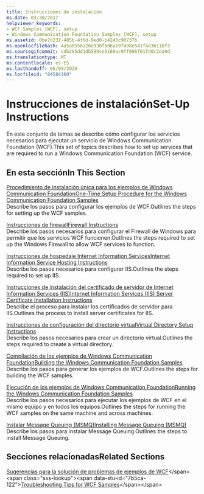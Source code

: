 ```yaml
---
title: Instrucciones de instalación
ms.date: 03/30/2017
helpviewer_keywords:
- WCF Samples [WCF], setup
- Windows Communication Foundation Samples [WCF], setup
ms.assetid: 0be7d232-485b-4f6d-9ed0-b4243c907376
ms.openlocfilehash: 4a5a0558a26e938fb06a19f498e541f4d3611bf3
ms.sourcegitcommit: cdb295dd1db589ce5169ac9ff096f01fd0c2da9d
ms.translationtype: MT
ms.contentlocale: es-ES
ms.lasthandoff: 06/09/2020
ms.locfileid: "84584160"
---
```

# <a name="set-up-instructions"></a><span data-ttu-id="7b5ca-102">Instrucciones de instalación</span><span class="sxs-lookup"><span data-stu-id="7b5ca-102">Set-Up Instructions</span></span>
<span data-ttu-id="7b5ca-103">En este conjunto de temas se describe cómo configurar los servicios necesarios para ejecutar un servicio de Windows Communication Foundation (WCF).</span><span class="sxs-lookup"><span data-stu-id="7b5ca-103">This set of topics describes how to set up services that are required to run a Windows Communication Foundation (WCF) service.</span></span>  
  
## <a name="in-this-section"></a><span data-ttu-id="7b5ca-104">En esta sección</span><span class="sxs-lookup"><span data-stu-id="7b5ca-104">In This Section</span></span>  
 [<span data-ttu-id="7b5ca-105">Procedimiento de instalación única para los ejemplos de Windows Communication Foundation</span><span class="sxs-lookup"><span data-stu-id="7b5ca-105">One-Time Setup Procedure for the Windows Communication Foundation Samples</span></span>](one-time-setup-procedure-for-the-wcf-samples.md)  
 <span data-ttu-id="7b5ca-106">Describe los pasos para configurar los ejemplos de WCF.</span><span class="sxs-lookup"><span data-stu-id="7b5ca-106">Outlines the steps for setting up the WCF samples.</span></span>  
  
 [<span data-ttu-id="7b5ca-107">Instrucciones de firewall</span><span class="sxs-lookup"><span data-stu-id="7b5ca-107">Firewall Instructions</span></span>](firewall-instructions.md)  
 <span data-ttu-id="7b5ca-108">Describe los pasos necesarios para configurar el Firewall de Windows para permitir que los servicios WCF funcionen.</span><span class="sxs-lookup"><span data-stu-id="7b5ca-108">Outlines the steps required to set up the Windows Firewall to allow WCF services to function.</span></span>  
  
 [<span data-ttu-id="7b5ca-109">Instrucciones de hospedaje Internet Information Services</span><span class="sxs-lookup"><span data-stu-id="7b5ca-109">Internet Information Service Hosting Instructions</span></span>](internet-information-service-hosting-instructions.md)  
 <span data-ttu-id="7b5ca-110">Describe los pasos necesarios para configurar IIS.</span><span class="sxs-lookup"><span data-stu-id="7b5ca-110">Outlines the steps required to set up IIS.</span></span>  
  
 [<span data-ttu-id="7b5ca-111">Instrucciones de instalación del certificado de servidor de Internet Information Services (IIS)</span><span class="sxs-lookup"><span data-stu-id="7b5ca-111">Internet Information Services (IIS) Server Certificate Installation Instructions</span></span>](iis-server-certificate-installation-instructions.md)  
 <span data-ttu-id="7b5ca-112">Describe el proceso para instalar los certificados de servidor para IIS.</span><span class="sxs-lookup"><span data-stu-id="7b5ca-112">Outlines the process to install server certificates for IIS.</span></span>  
  
 [<span data-ttu-id="7b5ca-113">Instrucciones de configuración del directorio virtual</span><span class="sxs-lookup"><span data-stu-id="7b5ca-113">Virtual Directory Setup Instructions</span></span>](virtual-directory-setup-instructions.md)  
 <span data-ttu-id="7b5ca-114">Describe los pasos necesarios para crear un directorio virtual.</span><span class="sxs-lookup"><span data-stu-id="7b5ca-114">Outlines the steps required to create a virtual directory.</span></span>  
  
 [<span data-ttu-id="7b5ca-115">Compilación de los ejemplos de Windows Communication Foundation</span><span class="sxs-lookup"><span data-stu-id="7b5ca-115">Building the Windows Communication Foundation Samples</span></span>](building-the-samples.md)  
 <span data-ttu-id="7b5ca-116">Describe los pasos para generar los ejemplos de WCF.</span><span class="sxs-lookup"><span data-stu-id="7b5ca-116">Outlines the steps for building the WCF samples.</span></span>  
  
 [<span data-ttu-id="7b5ca-117">Ejecución de los ejemplos de Windows Communication Foundation</span><span class="sxs-lookup"><span data-stu-id="7b5ca-117">Running the Windows Communication Foundation Samples</span></span>](running-the-samples.md)  
 <span data-ttu-id="7b5ca-118">Describe los pasos necesarios para ejecutar los ejemplos de WCF en el mismo equipo y en todos los equipos.</span><span class="sxs-lookup"><span data-stu-id="7b5ca-118">Outlines the steps for running the WCF samples on the same machine and across machines.</span></span>  
  
 [<span data-ttu-id="7b5ca-119">Instalar Message Queuing (MSMQ)</span><span class="sxs-lookup"><span data-stu-id="7b5ca-119">Installing Message Queuing (MSMQ)</span></span>](installing-message-queuing-msmq.md)  
 <span data-ttu-id="7b5ca-120">Describe los pasos para instalar Message Queuing.</span><span class="sxs-lookup"><span data-stu-id="7b5ca-120">Outlines the steps to install Message Queuing.</span></span>  
  
## <a name="related-sections"></a><span data-ttu-id="7b5ca-121">Secciones relacionadas</span><span class="sxs-lookup"><span data-stu-id="7b5ca-121">Related Sections</span></span>  
 <span data-ttu-id="7b5ca-122">[Sugerencias para la solución de problemas de ejemplos de WCF](https://docs.microsoft.com/previous-versions/dotnet/netframework-3.5/ms751511(v=vs.90))</span><span class="sxs-lookup"><span data-stu-id="7b5ca-122">[Troubleshooting Tips for WCF Samples](https://docs.microsoft.com/previous-versions/dotnet/netframework-3.5/ms751511(v=vs.90))</span></span>
